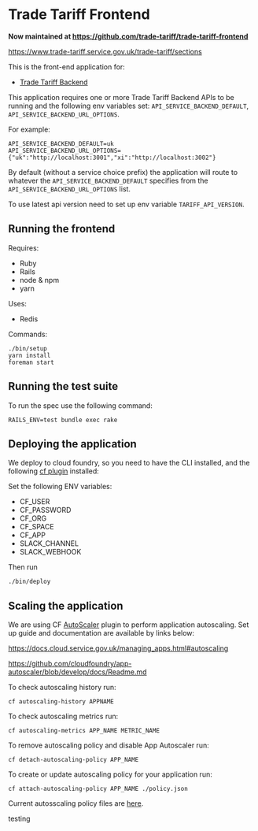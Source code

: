 # Trade Tariff Frontend

__Now maintained at https://github.com/trade-tariff/trade-tariff-frontend__

https://www.trade-tariff.service.gov.uk/trade-tariff/sections

This is the front-end application for:

* [Trade Tariff Backend](https://github.com/trade-tariff/trade-tariff-backend)

This application requires one or more Trade Tariff Backend APIs to be running and the following env variables set: `API_SERVICE_BACKEND_DEFAULT`, `API_SERVICE_BACKEND_URL_OPTIONS`.

For example:

```
API_SERVICE_BACKEND_DEFAULT=uk
API_SERVICE_BACKEND_URL_OPTIONS={"uk":"http://localhost:3001","xi":"http://localhost:3002"}
```

By default (without a service choice prefix) the application will route to whatever the `API_SERVICE_BACKEND_DEFAULT` specifies from the `API_SERVICE_BACKEND_URL_OPTIONS` list.

To use latest api version need to set up env variable `TARIFF_API_VERSION`. 

## Running the frontend

Requires:
* Ruby
* Rails
* node & npm
* yarn

Uses:
* Redis

Commands:

    ./bin/setup
    yarn install
    foreman start

## Running the test suite

To run the spec use the following command:

    RAILS_ENV=test bundle exec rake

## Deploying the application

We deploy to cloud foundry, so you need to have the CLI installed, and the following [cf plugin](https://github.com/bluemixgaragelondon/cf-blue-green-deploy) installed:


Set the following ENV variables:
* CF_USER
* CF_PASSWORD
* CF_ORG
* CF_SPACE
* CF_APP
* SLACK_CHANNEL
* SLACK_WEBHOOK

Then run

    ./bin/deploy


## Scaling the application

We are using CF [AutoScaler](https://github.com/cloudfoundry/app-autoscaler) plugin to perform application autoscaling. Set up guide and documentation are available by links below:

https://docs.cloud.service.gov.uk/managing_apps.html#autoscaling

https://github.com/cloudfoundry/app-autoscaler/blob/develop/docs/Readme.md



To check autoscaling history run:

    cf autoscaling-history APPNAME

To check autoscaling metrics run:

    cf autoscaling-metrics APP_NAME METRIC_NAME
 
To remove autoscaling policy and disable App Autoscaler run:

    cf detach-autoscaling-policy APP_NAME

To create or update autoscaling policy for your application run:

    cf attach-autoscaling-policy APP_NAME ./policy.json


Current autosscaling policy files are [here](https://github.com/trade-tariff/trade-tariff-frontend/tree/main/config/autoscaling).












testing
